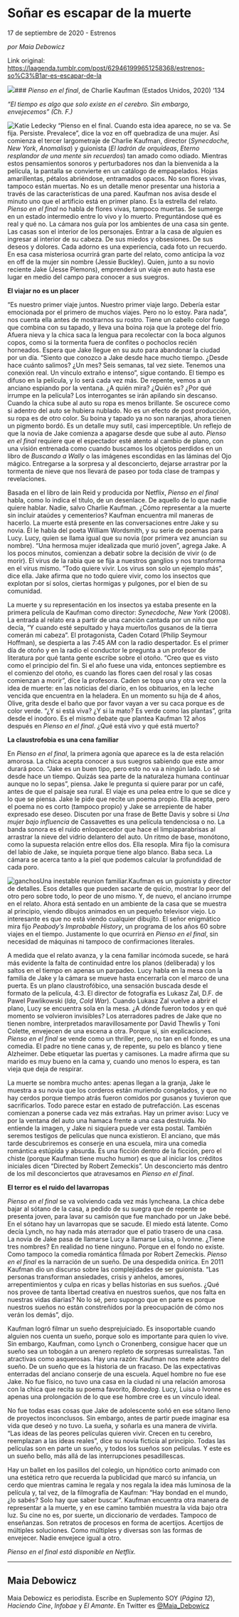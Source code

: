 # Soñar es escapar de la muerte



17 de septiembre de 2020 - Estrenos

_por Maia Debowicz_

Link original: https://laagenda.tumblr.com/post/629461999651258368/estrenos-so%C3%B1ar-es-escapar-de-la

![](https://64.media.tumblr.com/9c10080251a355393969277ff336f48c/2b5e4ca59aae4d44-ee/s500x750/2d8a59a2a93799b357d9b9de6b00d11b148ba0d8.jpg)### *Pienso en el final*, de Charlie Kaufman (Estados Unidos, 2020) ‘134

*“El tiempo es algo que solo existe en el cerebro. Sin embargo, envejecemos” (Ch. F.)* 

![Katie Ledecky](https://64.media.tumblr.com/320e0d406929acc7d56132a9a0664ece/2b5e4ca59aae4d44-26/s400x600/0878798f020375b6ea05659c7f3dcf830aec1555.jpg)
“Pienso en el final. Cuando esta idea aparece, no se va. Se fija. Persiste. Prevalece”, dice la voz en off quebradiza de una mujer. Así comienza el tercer largometraje de Charlie Kaufman, director (*Synecdoche, New York*, *Anomalisa*) y guionista (*El ladrón de orquídeas*, *Eterno resplandor de una mente sin recuerdos*) tan amado como odiado. Mientras estos pensamientos sonoros y perturbadores nos dan la bienvenida a la película, la pantalla se convierte en un catálogo de empapelados. Hojas amarillentas, pétalos abriéndose, entramados opacos. No son flores vivas, tampoco están muertas. No es un detalle menor presentar una historia a través de las características de una pared. Kaufman nos avisa desde el minuto uno que el artificio está en primer plano. Es la estrella del relato. *Pienso en el final* no habla de flores vivas, tampoco muertas. Se sumerge en un estado intermedio entre lo vivo y lo muerto. Preguntándose qué es real y qué no. La cámara nos guía por los ambientes de una casa sin gente. Las casas son el interior de los personajes. Entrar a la casa de alguien es ingresar al interior de su cabeza. De sus miedos y obsesiones. De sus deseos y dolores. Cada adorno es una experiencia, cada foto un recuerdo. En esa casa misteriosa ocurrirá gran parte del relato, como anticipa la voz en off de la mujer sin nombre (Jessie Buckley). Quien, junto a su novio reciente Jake (Jesse Plemons), emprenderá un viaje en auto hasta ese lugar en medio del campo para conocer a sus suegros. 

**El viajar no es un placer**

“Es nuestro primer viaje juntos. Nuestro primer viaje largo. Debería estar emocionada por el primero de muchos viajes. Pero no lo estoy. Para nada”, nos cuenta ella antes de mostrarnos su rostro. Tiene un cabello color fuego que combina con su tapado, y lleva una boina roja que la protege del frío. Afuera nieva y la chica saca la lengua para recolectar con la boca algunos copos, como si la tormenta fuera de confites o pochoclos recién horneados. Espera que Jake llegue en su auto para abandonar la ciudad por un día. “Siento que conozco a Jake desde hace mucho tiempo. ¿Desde hace cuánto salimos? ¿Un mes? Seis semanas, tal vez siete. Tenemos una conexión real. Un vínculo extraño e intenso”, sigue contando. El tiempo es difuso en la película, y lo será cada vez más. De repente, vemos a un anciano espiando por la ventana. ¿A quién mira? ¿Quién es? ¿Por qué irrumpe en la película? Los interrogantes se irán apilando sin descanso. Cuando la chica sube al auto su ropa es menos brillante. Se oscurece como si adentro del auto se hubiera nublado. No es un efecto de post producción, su ropa es de otro color. Su boina y tapado ya no son naranjas, ahora tienen un pigmento bordó. Es un detalle muy sutil, casi imperceptible. Un reflejo de que la novia de Jake comienza a apagarse desde que sube al auto. *Pienso en el final* requiere que el espectador esté atento al cambio de plano, con una visión entrenada como cuando buscamos los objetos perdidos en un libro de *Buscando a Wally* o las imágenes escondidas en las láminas del Ojo mágico. Entregarse a la sorpresa y al desconcierto, dejarse arrastrar por la tormenta de nieve que nos llevará de paseo por toda clase de trampas y revelaciones. 

Basada en el libro de Iain Reid y producida por Netflix, *Pienso en el final* habla, como lo indica el título, de un desenlace. De aquello de lo que nadie quiere hablar. Nadie, salvo Charlie Kaufman. ¿Cómo representar a la muerte sin incluir ataúdes y cementerios? Kaufman encuentra mil maneras de hacerlo. La muerte está presente en las conversaciones entre Jake y su novia. Él le habla del poeta William Wordsmith, y su serie de poemas para Lucy. Lucy, quien se llama igual que su novia (por primera vez anuncian su nombre). “Una hermosa mujer idealizada que murió joven”, agrega Jake. A los pocos minutos, comienzan a debatir sobre la decisión de vivir (o de morir). El virus de la rabia que se fija a nuestros ganglios y nos transforma en el virus mismo. “Todo quiere vivir. Los virus son solo un ejemplo más”, dice ella. Jake afirma que no todo quiere vivir, como los insectos que explotan por sí solos, ciertas hormigas y pulgones, por el bien de su comunidad. 

La muerte y su representación en los insectos ya estaba presente en la primera película de Kaufman como director: *Synecdoche, New York* (2008). La entrada al relato era a partir de una canción cantada por un niño que decía, “Y cuando esté sepultado y haya muerto/los gusanos de la tierra comerán mi cabeza”. El protagonista, Caden Cotard (Philip Seymour Hoffman), se despierta a las 7:45 AM con la radio despertador. Es el primer día de otoño y en la radio el conductor le pregunta a un profesor de literatura por qué tanta gente escribe sobre el otoño. “Creo que es visto como el principio del fin. Si el año fuese una vida, entonces septiembre es el comienzo del otoño, es cuando las flores caen del rosal y las cosas comienzan a morir”, dice la profesora. Caden se topa una y otra vez con la idea de muerte: en las noticias del diario, en los obituarios, en la leche vencida que encuentra en la heladera. En un momento su hija de 4 años, Olive, grita desde el baño que por favor vayan a ver su caca porque es de color verde. “¿Y si está viva? ¿Y si la mato? Es verde como las plantas”, grita desde el inodoro. Es el mismo debate que plantea Kaufman 12 años después en *Pienso en el final*. ¿Qué está vivo y qué está muerto?

**La claustrofobia es una cena familiar**

En *Pienso en el final*, la primera agonía que aparece es la de esta relación amorosa. La chica acepta conocer a sus suegros sabiendo que este amor durará poco. “Jake es un buen tipo, pero esto no va a ningún lado. Lo sé desde hace un tiempo. Quizás sea parte de la naturaleza humana continuar aunque no lo sepas”, piensa. Jake le pregunta si quiere parar por un café, antes de que el paisaje sea rural. El viaje es una pelea entre lo que se dice y lo que se piensa. Jake le pide que recite un poema propio. Ella acepta, pero el poema no es corto (tampoco propio) y Jake se arrepiente de haber expresado ese deseo. Discuten por una frase de Bette Davis y sobre si *Una mujer bajo influencia* de Cassavettes es una película tendenciosa o no. La banda sonora es el ruido enloquecedor que hace el limpiaparabrisas al arrastrar la nieve del vidrio delantero del auto. Un ritmo de base, monótono, como la supuesta relación entre ellos dos. Ella resopla. Mira fijo la comisura del labio de Jake, se inquieta porque tiene algo blanco. Baba seca. La cámara se acerca tanto a la piel que podemos calcular la profundidad de cada poro. 

![ganchos](https://64.media.tumblr.com/c063448f6c90c24fd4e8b58038d90296/2b5e4ca59aae4d44-26/s500x750/00d4209a39c02f918c73a8db0935ee4504611c5a.jpg)Una inestable reunion familiar.Kaufman es un guionista y director de detalles. Esos detalles que pueden sacarte de quicio, mostrar lo peor del otro pero sobre todo, lo peor de uno mismo. Y, de nuevo, el anciano irrumpe en el relato. Ahora está sentado en un ambiente de la casa que se muestra al principio, viendo dibujos animados en un pequeño televisor viejo. Lo interesante es que no está viendo cualquier dibujito. El señor enigmático mira fijo *Peabody’s Improbable History*, un programa de los años 60 sobre viajes en el tiempo. Justamente lo que ocurrirá en *Pienso en el final*, sin necesidad de máquinas ni tampoco de confirmaciones literales. 

A medida que el relato avanza, y la cena familiar incómoda sucede, se hará más evidente la falta de continuidad entre los planos (deliberada) y los saltos en el tiempo en apenas un parpadeo. Lucy habla en la mesa con la familia de Jake y la cámara se mueve hasta encerrarla con el marco de una puerta. Es un plano claustrofóbico, una sensación buscada desde el formato de la película, 4:3. El director de fotografía es Lukasz Zal, D.F. de Pawel Pawlikowski (*Ida*, *Cold War*). Cuando Lukasz Zal vuelve a abrir el plano, Lucy se encuentra sola en la mesa. ¿A dónde fueron todos y en qué momento se volvieron invisibles? Los aterradores padres de Jake que no tienen nombre, interpretados maravillosamente por David Thewlis y Toni Colette, envejecen de una escena a otra. Porque sí, sin explicaciones. *Pienso en el final* se vende como un thriller, pero, no tan en el fondo, es una comedia. El padre no tiene canas y, de repente, su pelo es blanco y tiene Alzheimer. Debe etiquetar las puertas y camisones. La madre afirma que su marido es muy bueno en la cama y, cuando uno menos lo espera, es tan vieja que deja de respirar. 

La muerte se nombra mucho antes: apenas llegan a la granja, Jake le muestra a su novia que los corderos están muriendo congelados, y que no hay cerdos porque tiempo atrás fueron comidos por gusanos y tuvieron que sacrificarlos. Todo parece estar en estado de putrefacción. Las escenas comienzan a ponerse cada vez más extrañas. Hay un primer aviso: Lucy ve por la ventana del auto una hamaca frente a una casa destruida. No entiende la imagen, y Jake ni siquiera puede ver esta postal. También seremos testigos de películas que nunca existieron. El anciano, que más tarde descubriremos es conserje en una escuela, mira una comedia romántica estúpida y absurda. Es una ficción dentro de la ficción, pero el chiste (porque Kaufman tiene mucho humor) es que al iniciar los créditos iniciales dicen “Directed by Robert Zemeckis”. Un desconcierto más dentro de los mil desconciertos que atravesamos en *Pienso en el final*. 

**El terror es el ruido del lavarropas**

*Pienso en el final* se va volviendo cada vez más lyncheana. La chica debe bajar al sótano de la casa, a pedido de su suegra que de repente se presenta joven, para lavar su camisón que fue manchado por un Jake bebé. En el sótano hay un lavarropas que se sacude. El miedo está latente. Como decía Lynch, no hay nada más aterrador que el patio trasero de una casa. La novia de Jake pasa de llamarse Lucy a llamarse Luisa, o Ivonne. ¿Tiene tres nombres? En realidad no tiene ninguno. Porque en el fondo no existe. Como tampoco la comedia romántica filmada por Robert Zemeckis. *Pienso en el final* es la narración de un sueño. De una despedida onírica. En 2011 Kaufman dio un discurso sobre las complejidades de ser guionista. “Las personas transforman ansiedades, crisis y anhelos, amores, arrepentimientos y culpa en ricas y bellas historias en sus sueños. ¿Qué nos provee de tanta libertad creativa en nuestros sueños, que nos falta en nuestras vidas diarias? No lo sé, pero supongo que en parte es porque nuestros sueños no están constreñidos por la preocupación de cómo nos verán los demás”, dijo.

Kaufman logró filmar un sueño desprejuiciado. Es insoportable cuando alguien nos cuenta un sueño, porque solo es importante para quien lo vive. Sin embargo, Kaufman, como Lynch o Cronenberg, consigue hacer que un sueño sea un tobogán a un arenero repleto de sorpresas surrealistas. Tan atractivas como asquerosas. Hay una razón: Kaufman nos mete adentro del sueño. De un sueño que es la historia de un fracaso. De las expectativas enterradas del anciano conserje de una escuela. Aquel hombre no fue ese Jake. No fue físico, no tuvo una casa en la ciudad ni una relación amorosa con la chica que recita su poema favorito, *Bonedog*. Lucy, Luisa o Ivonne es apenas una prolongación de lo que ese hombre cree es un vínculo ideal. 

No fue todas esas cosas que Jake de adolescente soñó en ese sótano lleno de proyectos inconclusos. Sin embargo, antes de partir puede imaginar esa vida que deseó y no tuvo. La sueña, y soñarla es una manera de vivirla. “Las ideas de las peores películas quieren vivir. Crecen en tu cerebro, reemplazan a las ideas reales”, dice su novia ficticia al principio. Todas las películas son en parte un sueño, y todos los sueños son películas. Y este es un sueño bello, más allá de las interrupciones pesadillescas. 

Hay un ballet en los pasillos del colegio, un hipnótico corto animado con una estética retro que recuerda la publicidad que marcó su infancia, un cerdo que mientras camina le regala y nos regala la idea más luminosa de la película y, tal vez, de la filmografía de Kaufman: “Hay bondad en el mundo, ¿lo sabés? Solo hay que saber buscar”. Kaufman encuentra otra manera de representar a la muerte, y en ese camino también muestra la vida bajo otra luz. Su cine no es, por suerte, un diccionario de verdades. Tampoco de enseñanzas. Son retratos de procesos en forma de acertijos. Acertijos de múltiples soluciones. Como múltiples y diversas son las formas de envejecer. Nadie envejece igual a otro. 

*Pienso en el final está disponible en Netflix.*

  




---

 Maia Debowicz
--------------

 Maia Debowicz es periodista. Escribe en Suplemento SOY (*Página 12*), *Haciendo Cine*, *Infobae* y *El Amante*. En Twitter es [@Maia\_Debowicz](https://twitter.com/Maia_Debowicz?lang=es%E2%80%9D%0D%0Atarget=) 

